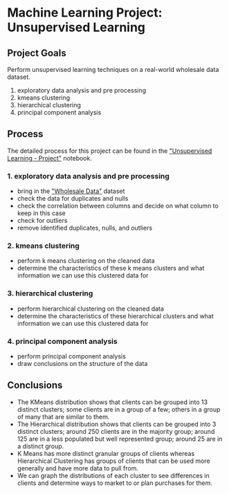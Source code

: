 # Machine Learning Project: Unsupervised Learning

## Project Goals
Perform unsupervised learning techniques on a real-world wholesale data dataset.
1. exploratory data analysis and pre processing
2. kmeans clustering
3. hierarchical clustering
4. principal component analysis


## Process
The detailed process for this project can be found in the ["Unsupervised Learning - Project"](<Unsupervised Learning - Project.ipynb>) notebook.

### 1. exploratory data analysis and pre processing

- bring in the ["Wholesale Data"](Wholesale_Data.csv) dataset
- check the data for duplicates and nulls
- check the correlation between columns and decide on what column to keep in this case
- check for outliers
- remove identified duplicates, nulls, and outliers

### 2. kmeans clustering

- perform k means clustering on the cleaned data
- determine the characteristics of these k means clusters and what information we can use this clustered data for

### 3. hierarchical clustering

- perform hierarchical clustering on the cleaned data
- determine the characteristics of these hierarchical clusters and what information we can use this clustered data for

### 4. principal component analysis

- perform principal component analysis
- draw conclusions on the structure of the data

## Conclusions

- The KMeans distribution shows that clients can be grouped into 13 distinct clusters; some clients are in a group of a few; others in a group of many that are similar to them.
- The Hierarchical distribution shows that clients can be grouped into 3 distinct clusters; around 250 clients are in the majority group; around 125 are in a less populated but well represented group; around 25 are in a distinct group.
- K Means has more distinct granular groups of clients whereas Hierarchical Clustering has groups of clients that can be used more generally and have more data to pull from.
- We can graph the distributions of each cluster to see differences in clients and determine ways to market to or plan purchases for them.

